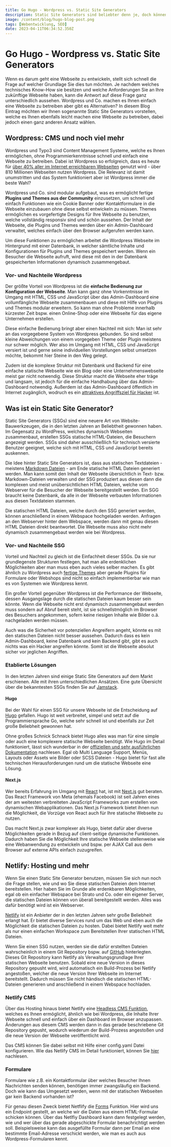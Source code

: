 ```yaml
---
title: Go Hugo - Wordpress vs. Static Site Generators
description: Static Site Generators sind beliebter denn je, doch können Sie mit etablierten Systemen wie Wordpress und Co. mithalten? Wir haben für Sie den Vergleich gemacht.
image: /content/blog/hugo-blog-post.png
tags: [Webentwicklung, SEO]
date: 2023-04-11T06:34:52.350Z
---
```


# Go Hugo - Wordpress vs. Static Site Generators
Wenn es darum geht eine Webseite zu entwickeln, stellt sich schnell die Frage auf welcher Grundlage Sie dies tun möchten. Je nachdem welches technisches Know-How sie besitzen und welche Anforderungen Sie an Ihre zukünftige Webseite haben, kann die Antwort auf diese Frage ganz unterschiedlich aussehen. Wordpress und Co. machen es Ihnen einfach eine Webseite zu betreiben aber gibt es Alternativen? In diesem Blog Eintrag möchten wir Ihnen sogenannte Static Site Generators vorstellen, welche es Ihnen ebenfalls leicht machen eine Webseite zu betreiben, dabei jedoch einen ganz anderen Ansatz wählen.

## Wordpress: CMS und noch viel mehr
Wordpress und Typo3 sind Content Management Systeme, welche es Ihnen ermöglichen, ohne Programmierkenntnisse schnell und einfach eine Webseite zu betreiben. Dabei ist Wordpress so erfolgreich, dass es heute für [über 40% aller im Internet erreichbaren Webseiten](https://colorlib.com/wp/wordpress-statistics/) genutzt wird - über 810 Millionen Webseiten nutzen Wordpress. Die Relevanz ist damit unumstritten und das System funktioniert aber ist Wordpress immer die beste Wahl?

Wordpress und Co. sind modular aufgebaut, was es ermöglicht fertige **Plugins und Themes aus der Community** einzusetzen, um schnell und einfach Funktionen wie ein Cookie Banner oder Kontaktformulare in die Webseite einzubauen ohne diese selbst entwickeln zu müssen. Themes ermöglichen es vorgefertigte Designs für Ihre Webseite zu benutzen, welche vollständig responsiv sind und schön aussehen. Der Inhalt der Webseite, die Plugins und Themes werden über ein Admin-Dashboard verwaltet, welches einfach über den Browser aufgerufen werden kann.

Um diese Funktionen zu ermöglichen arbeitet die Wordpress Webseite im Hintergrund mit einer Datenbank, in welcher sämtliche Inhalte und Konfigurationen für Plugins und Themes gespeichert werden. Wenn ein Besucher die Webseite aufruft, wird diese mit den in der Datenbank gespeicherten Informationen dynamisch zusammengebaut.

### Vor- und Nachteile Wordpress
Der größte Vorteil von Wordpress ist die **einfache Bedienung zur Konfiguration der Webseite**. Man kann ganz ohne Vorkenntnisse im Umgang mit HTML, CSS und JavaScript über das Admin-Dashboard eine vollumfängliche Webseite zusammenbauen und diese mit Hilfe von Plugins und Themes modular erweitern. So kann man ohne Probleme innerhalb kürzester Zeit bspw. einen Online-Shop oder eine Webseite für das eigene Unternehmen erstellen.

Diese einfache Bedienung bringt aber einen Nachteil mit sich: Man ist sehr an das vorgegebene System von Wordpress gebunden. So sind selbst kleine Abweichungen von einem vorgegeben Theme oder Plugin meistens nur schwer möglich. Wer also im Umgang mit HTML, CSS und JavaScript versiert ist und gerne seine individuellen Vorstellungen selbst umsetzen möchte, bekommt hier Steine in den Weg gelegt.

Zudem ist die komplexe Struktur mit Datenbank und Backend für eine einfache statische Webseite wie ein Blog oder eine Unternehmenswebseite meist gar nicht notwendig. Diese Struktur macht die Webseite eher träge und langsam, ist jedoch für die einfache Handhabung über das Admin-Dashboard notwendig. Außerdem ist das Admin-Dashboard öffentlich im Internet zugänglich, wodruch es ein [attraktives Angriffsziel für Hacker](https://www.cminds.com/blog/wordpress/7-types-wordpress-attacks/) ist.

## Was ist ein Static Site Generator?
Static Site Generators (SSGs) sind eine neuere Art von Website-Bauwerkzeugen, die in den letzten Jahren an Beliebtheit gewonnen haben. Im Gegensatz zu WordPress, welches dynamisch Webseiten zusammenbaut, erstellen SSGs statische HTML-Dateien, die Besuchern angezeigt werden. SSGs sind daher ausschließlich für technisch versierte Benutzer geeignet, welche sich mit HTML, CSS und JavaScript bereits auskennen.

Die Idee hinter Static Site Generators ist, dass aus statischen Textdateien - meistens [Markdown Dateien](https://github.com/adam-p/markdown-here/wiki/Markdown-Cheatsheet) - am Ende statische HTML Dateien generiert werden. Man kann somit den Inhalt der Webseite übersichtlich in Text- bzw. Markdown-Dateien verwalten und der SSG produziert aus diesen dann die komplexen und meist unübersichtlichen HTML Dateien, welche vom Webserver für die Besucher der Webseite bereitgestellt werden. Ein SGG braucht keine Datenbank, da alle in der Webseite verbauten Informationen aus diesen Textdateien stammen.

Die statischen HTML Dateien, welche durch den SSG generiert werden, können anschließend in einem Webspace hochgeladen werden. Anfragen an den Webserver hinter dem Webspace, werden dann mit genau diesen HTML Dateien direkt beantwortet. Die Webseite muss also nicht mehr dynamisch zusammengebaut werden wie bei Wordpress.

### Vor- und Nachteile SSG
Vorteil und Nachteil zu gleich ist die Einfachheit dieser SSGs. Da sie nur grundlegenste Strukturen festlegen, hat man alle erdenklichen Möglichkeiten aber man muss eben auch vieles selber machen. Es gibt ähnlich zu Wordpress auch [fertige Themes](https://themes.gohugo.io/) aber gerade Plugins für Formulare oder Webshops sind nicht so einfach implementierbar wie man es von Systemen wie Wordpress kennt.

Ein großer Vorteil gegenüber Wordpress ist die Performance der Webseite, dessen Ausgangslage durch die statischen Dateien kaum besser sein könnte. Wenn die Webseite nicht erst dynamisch zusammengebaut werden muss sondern auf Abruf bereit steht, ist sie schnellstmöglich im Browser des Besuchers angekommen, sofern keine riesigen Inhalte wie Bilder o.ä. nachgeladen werden müssen.

Auch was die Sicherheit vor potenziellen Angreifern angeht, könnte es mit den statischen Dateien nicht besser aussehen. Dadurch dass es kein Admin-Dashboard, keine Datenbank und kein Backend gibt, gibt es auch nichts was ein Hacker angreifen könnte. Somit ist die Webseite absolut sicher vor jeglichen Angriffen.

### Etablierte Lösungen
In den letzten Jahren sind einige Static Site Generators auf dem Markt erschienen. Alle mit ihren unterschiedlichen Ansätzen. Eine gute Übersicht über die bekanntesten SSGs finden Sie auf [Jamstack](https://jamstack.org/generators/).

#### Hugo
Bei der Wahl für einen SSG für unsere Webseite ist die Entscheidung auf [Hugo](https://gohugo.io/) gefallen. Hugo ist weit verbreitet, simpel und setzt auf die Programmiersprache Go, welche sehr schnell ist und ebenfalls zur Zeit große Beliebheit gewonnen hat.

Ohne großes Schnick Schnack bietet Hugo alles was man für eine simple oder auch eine komplexere statische Webseite benötigt. Wie Hugo im Detail funktioniert, lässt sich wunderbar in der [offiziellen und sehr ausführlichen Dokumentation](https://gohugo.io/documentation/) nachlesen. Egal ob Multi Language Support, Menüs, Layouts oder Assets wie Bilder oder SCSS Dateien - Hugo bietet für fast alle technischen Herausforderungen rund um die statische Webseite eine Lösung.

#### Next.js
Wer bereits Erfahrung im Umgang mit [React](https://react.dev/) hat, ist mit [Next.js](https://nextjs.org/) gut beraten. Das React Framework von Meta (ehemals Facebook) ist seit Jahren eines der am weitesten verbreiteten JavaScript Frameworks zum erstellen von dynamischen Webapplikationen. Das Next.js Framework bietet ihnen nun die Möglichkeit, die Vorzüge von React auch für Ihre statische Webseite zu nutzen.

Das macht Next.js zwar komplexer als Hugo, bietet dafür aber diverse Möglichkeiten gerade in Bezug auf client-seitige dynamische Funktionen. Dadurch haben Sie die Möglichkeit Ihre statische Webseite stellenweise wie eine Webanwendung zu entwickeln und bspw. per AJAX Call aus dem Browser auf externe APIs einfach zuzugreifen.

## Netlify: Hosting und mehr
Wenn Sie einen Static Site Generator benutzen, müssen Sie sich nun noch die Frage stellen, wie und wo Sie diese statischen Dateien dem Internet bereitstellen. Hier haben Sie im Grunde alle erdenkbaren Möglichkeiten, egal ob ein einfacher Webspace bei Strato und Co. oder ein eigener Server, die statischen Dateien können von überall bereitgestellt werden. Alles was dafür benötigt wird ist ein Webserver.

[Netlify](https://www.netlify.com/) ist ein Anbieter der in den letzten Jahren sehr große Beliebheit erlangt hat. Er bietet diverse Services rund um das Web und eben auch die Möglichkeit die statischen Dateien zu hosten. Dabei bietet Netlify weit mehr als nur einen einfachen Workspace zum Bereitstellen Ihrer statischen HTML Dateien.

Wenn Sie einen SSG nutzen, werden sie die dafür erstellten Dateien wahrscheinlich in einem Git Repository bspw. auf [GitHub](https://github.com/) hinterlegten. Dieses Git Repository kann Netlify als Verwaltungsgrundlage Ihrer statischen Webseite benutzen. Sobald eine neue Version in dieses Repository gepusht wird, wird automatisch ein Build-Prozess bei Netlify angestoßen, welcher die neue Version Ihrer Webseite im Internet bereitstellt. Dadurch müssen Sie nicht händisch die statischen HTML-Dateien generieren und anschließend in einem Webspace hochladen.

### Netlify CMS
Über das Hosting hinaus bietet Netlify eine [Headless CMS Funktion](https://jamstack.org/headless-cms/netlify-cms/), welches es Ihnen ermöglicht, ähnlich wie bei Wordpress, die Inhalte Ihrer Webseite schnell und einfach über ein Dashboard im Browser anzupassen. Änderungen aus diesem CMS werden dann in das gerade beschriebene Git Repository gepusht, wodurch wiederum der Build-Prozess angestoßen und die neue Version der Webseite veröffentlicht wird.

Das CMS können Sie dabei selbst mit Hilfe einer config.yaml Datei konfigurieren. Wie das Netlify CMS im Detail funktioniert, können Sie [hier](https://preview-auth-doc--netlify-cms-www.netlify.app/docs/) nachlesen.

### Formulare
Formulare wie z.B. ein Kontaktformular über welches Besucher Ihnen Nachrichten senden können, benötigen immer zwangsläufig ein Backend. Doch wie kann das Umgesetzt werden, wenn mit der statischen Webseiten gar kein Backend vorhanden ist?

Für genau diesen Zweck bietet Netflify die [Forms](https://www.netlify.com/products/forms/) Funktion. Hier wird uns ein Endpoint gestellt, an welche wir die Daten aus einem HTML-Formular schicken können. Über das Netlfiy Dashboard kann dann festgelegt werden, wie und wer über das gerade abgeschickte Formular benachrichtigt werden soll. Beispielsweise kann das ausgefüllte Formular dann per Email an eine bestimmte Email-Adresse verschickt werden, wie man es auch aus Wordpress-Formularen kennt.